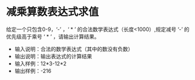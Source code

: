 # 减乘算数表达式求值

给定一个只包含0-9，‘-’  ，‘ * ’ 的合法数学表达式（长度<1000）,规定减号 ‘-’  的优先级高于乘号  ‘ * ’ ，请输出计算结果。

- 输入说明：合法的数学表达式（其中的数没有负数）
- 输出说明：输出表达式的计算结果
- 输入样例：12\*3-12\*2 
- 输出样例：-216